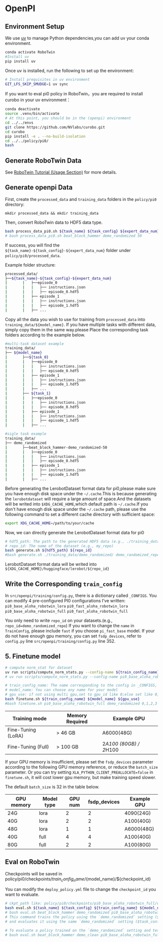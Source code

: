 # OpenPI
## Environment Setup

We use [uv](https://docs.astral.sh/uv/) to manage Python dependencies,you can add uv your conda environment.

```bash
conda activate RoboTwin
#Install uv
pip install uv
```
Once uv is installed, run the following to set up the environment:

```bash
# Install prequisites in uv environment
GIT_LFS_SKIP_SMUDGE=1 uv sync
```

If you want to eval pi0 policy in RoboTwin，you are required to install curobo in your uv environment：

```bash
conda deactivate
source .venv/bin/activate
# At this point, you should be in the (openpi) environment
cd ../../envs
git clone https://github.com/NVlabs/curobo.git
cd curobo
pip install -e . --no-build-isolation
cd ../../policy/pi0/
bash
```

## Generate RoboTwin Data
See [RoboTwin Tutorial (Usage Section)](https://robotwin-platform.github.io/doc/usage/collect-data.html) for more details.

## Generate openpi Data
First, create the `processed_data` and `training_data` folders in the `policy/pi0` directory:

```
mkdir processed_data && mkdir training_data
```

Then, convert RoboTwin data to HDF5 data type.

``` bash
bash process_data_pi0.sh ${task_name} ${task_config} ${expert_data_num}
# bash process_data_pi0.sh beat_block_hammer demo_randomized 50
```

If success, you will find the `${task_name}-${task_config}-${expert_data_num}` folder under `policy/pi0/processed_data`.

Example folder structure:

```bash
processed_data/ 
├──${task_name}-${task_config}-${expert_data_num}
|       |   ├──episode_0
|       |   |	├── instructions.json  
|       |   |	├── episode_0.hdf5  
|       |   ├── episode_1 
|       |   |	├── instructions.json  
|       |   |	├── episode_1.hdf5  
|       |	├── ...
```

Copy all the data you wish to use for training from `processed_data` into `training_data/${model_name}`. If you have multiple tasks with different data, simply copy them in the same way.please Place the corresponding task folders according to the example below.

```bash
#multi-task dataset example
training_data/  
├── ${model_name}
|       ├──${task_0}
|       |   ├──episode_0
|       |   |	├── instructions.json  
|       |   |	├── episode_0.hdf5  
|       |   ├── episode_1 
|       |   |	├── instructions.json  
|       |   |	├── episode_1.hdf5  
|       |	├── ...
|       ├── ${task_1}
|       |   ├──episode_0
|       |   |	├── instructions.json  
|       |   |	├── episode_0.hdf5  
|       |   ├── episode_1 
|       |   |	├── instructions.json  
|       |   |	├── episode_1.hdf5  
|       |	├── ...

#sigle task example
training_data/  
├── demo_randomized
|       ├──beat_block_hammer-demo_randomized-50
|       |   ├──episode_0
|       |   |	├── instructions.json  
|       |   |	├── episode_0.hdf5  
|       |   ├── episode_1 
|       |   |	├── instructions.json  
|       |   |	├── episode_1.hdf5  
|       |	├── ...
```

Before generating the LerobotDataset format data for pi0,please make sure you have enough disk space under the `~/.cache`.This is because generating the `lerobotdataset` will require a large amount of space.And the datasets will be writed into `$XDG_CACHE_HOME`,which default path is  `~/.cache`.If you don't have enough disk space under the `~/.cache` path, please use the following command to set a different cache directory with sufficient space:

```bash
export XDG_CACHE_HOME=/path/to/your/cache
```

Now, we can directly generate the LerobotDataset format data for pi0

```bash
# hdf5_path: The path to the generated HDF5 data (e.g., ./training_data/${model_name}/)
# repo_id: The name of the dataset (e.g., my_repo)
bash generate.sh ${hdf5_path} ${repo_id}
#bash generate.sh ./training_data/demo_randomized/ demo_randomized_repo
```

LerobotDataset format data will be writed into `${XDG_CACHE_HOME}/huggingface/lerobot/${repo_id}`

## Write the Corresponding `train_config`

In `src/openpi/training/config.py`, there is a dictionary called `_CONFIGS`. You can modify 4 pre-configured PI0 configurations I’ve written:
`pi0_base_aloha_robotwin_lora` 
`pi0_fast_aloha_robotwin_lora`
`pi0_base_aloha_robotwin_full`
`pi0_fast_aloha_robotwin_full`

You only need to write `repo_id`  on your datasets.(e.g., `repo_id=demo_randomized_repo`)
If you want to change the `name` in `TrainConfig`, please include `fast` if you choose `pi_fast_base` model.
If your do not have enough gpu memory, you can set `fsdp_devices`, refer to `config.py` line `src/openpi/training/config.py` line 352.

## 5. Finetune model
```bash
# compute norm_stat for dataset
uv run scripts/compute_norm_stats.py --config-name ${train_config_name}
# uv run scripts/compute_norm_stats.py --config-name pi0_base_aloha_robotwin_full

# train_config_name: The name corresponding to the config in _CONFIGS, such as pi0_base_aloha_robotwin_full
# model_name: You can choose any name for your model
# gpu_use: if not using multi gpu,set to gpu_id like 0;else set like 0,1,2,3
bash finetune.sh ${train_config_name} ${model_name} ${gpu_use}
#bash finetune.sh pi0_base_aloha_robotwin_full demo_randomized 0,1,2,3
```

| Training mode | Memory Required | Example GPU        |
| ------------------ | --------------- | ------------------ |
| Fine-Tuning (LoRA) | > 46 GB       | A6000(48G)           |
| Fine-Tuning (Full) | > 100 GB         | 2*A100 (80GB) / 2*H100 |

If your GPU memory is insufficient, please set the `fsdp_devices` parameter according to the following GPU memory reference, or reduce the `batch_size` parameter.
Or you can try setting `XLA_PYTHON_CLIENT_PREALLOCATE=false` in `finetune.sh`, it will cost lower gpu memory, but make training speed slower.

The default `batch_size` is 32 in the table below.

| GPU memory | Model type | GPU num |fsdp_devices | Example GPU |
| ----- | ----- | ----- | ----- | ----- |
|  24G | lora | 2 | 2 | 4090(24G)  |
|  40G | lora | 2 | 2 | A100(40G)  |
|  48G | lora | 1 | 1 | A6000(48G) |
|  40G | full | 4 | 4 | A100(40G)  |
|  80G | full | 2 | 2 | A100(80G)  |

## Eval on RoboTwin

Checkpoints will be saved in policy/pi0/checkpoints/${train_config_name}/${model_name}/${checkpoint_id}

You can modify the `deploy_policy.yml` file to change the `checkpoint_id` you want to evaluate.

```bash
# ckpt_path like: policy/pi0/checkpoints/pi0_base_aloha_robotwin_full/demo_randomized/30000
bash eval.sh ${task_name} ${task_config} ${train_config_name} ${model_name} ${seed} ${gpu_id}
# bash eval.sh beat_block_hammer demo_randomized pi0_base_aloha_robotwin_full demo_randomized 0 0
# This command trains the policy using the `demo_randomized` setting ($model_name)
# and evaluates it using the same `demo_randomized` setting ($task_config).

# To evaluate a policy trained on the `demo_randomized` setting and tested on the `demo_clean` setting, run:
# bash eval.sh beat_block_hammer demo_clean pi0_base_aloha_robotwin_full demo_randomized 0 0
```
